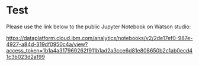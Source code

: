 # Test

Please use the link below to the public Jupyter Notebook on Watson studio:

https://dataplatform.cloud.ibm.com/analytics/notebooks/v2/2de17ef0-987e-4927-a84d-319df0950c4a/view?access_token=1b1a4a317969262f911b1ad2a3cce6d81e808650b2c1ab0ecd41c3b023d2a199

